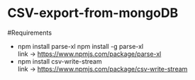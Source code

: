 # CSV-export-from-mongoDB


#Requirements

- npm install parse-xl
  npm install -g parse-xl </br>
  link -> https://www.npmjs.com/package/parse-xl
- npm install csv-write-stream </br>
  link -> https://www.npmjs.com/package/csv-write-stream

